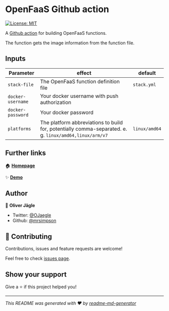 # OpenFaaS Github action

[![License: MIT](https://img.shields.io/badge/License-MIT-yellow.svg)](https://opensource.org/licenses/MIT)

 A [Github action](https://help.github.com/en/actions/getting-started-with-github-actions) for building OpenFaaS functions.

The function gets the image information from the function file.

## Inputs

| Parameter | effect   | default |
| ----      |   ----   | ----    |
| `stack-file` | The OpenFaaS function definition file | `stack.yml` |
| `docker-username` | Your docker username with push authorization | |
| `docker-password` | Your docker password | |
| `platforms` | The platform abbreviations to build for, potentially comma-separated. e. g. `linux/amd64,linux/arm/v7` | `linux/amd64` |

## Further links

🏠 [**Homepage**](https://github.com/mrsimpson/action-openfaas-build)

✨ [**Demo**](https://github.com/open-abap/openfaas-fn-fibonacci/actions)

## Author

👤 **Oliver Jägle**

* Twitter: [@OJaegle](https://twitter.com/OJaegle)
* Github: [@mrsimpson](https://github.com/mrsimpson)

## 🤝 Contributing

Contributions, issues and feature requests are welcome!

Feel free to check [issues page](https://github.com/mrsimpson/action-openfaas-build/issues). 

## Show your support

Give a ⭐️ if this project helped you!


***
_This README was generated with ❤️ by [readme-md-generator](https://github.com/kefranabg/readme-md-generator)_